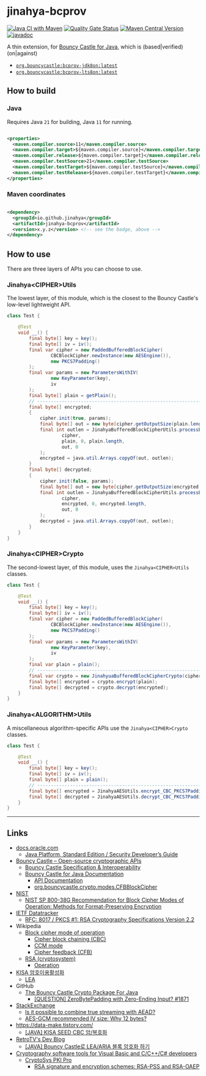 # jinahya-bcprov

[![Java CI with Maven](https://github.com/jinahya/jinahya-bouncycastle-utils/actions/workflows/maven.yml/badge.svg)](https://github.com/jinahya/jinahya-bouncycastle-utils/actions/workflows/maven.yml)
[![Quality Gate Status](https://sonarcloud.io/api/project_badges/measure?project=jinahya_jinahya-bcprov&metric=alert_status)](https://sonarcloud.io/summary/new_code?id=jinahya_jinahya-bcprov)
[![Maven Central Version](https://img.shields.io/maven-central/v/io.github.jinahya/jinahya-bcprov)](https://central.sonatype.com/artifact/io.github.jinahya/jinahya-bcprov)
[![javadoc](https://javadoc.io/badge2/io.github.jinahya/jinahya-bcprov/javadoc.svg)](https://javadoc.io/doc/io.github.jinahya/jinahya-bcprov)

A thin extension, for [Bouncy Castle for Java](https://www.bouncycastle.org/documentation/documentation-java/), which
is (based|verified) (on|against)

* [`org.bouncycastle:bcprov-jdk8on:latest`](https://central.sonatype.com/artifact/org.bouncycastle/bcprov-jdk18on)
* [`org.bouncycastle:bcprov-lts8on:latest`](https://central.sonatype.com/artifact/org.bouncycastle/bcprov-lts8on)

## How to build

### Java

Requires Java `21` for building, Java `11` for running.

```xml

<properties>
  <maven.compiler.source>11</maven.compiler.source>
  <maven.compiler.target>${maven.compiler.source}</maven.compiler.target>
  <maven.compiler.release>${maven.compiler.target}</maven.compiler.release>
  <maven.compiler.testSource>21</maven.compiler.testSource>
  <maven.compiler.testTarget>${maven.compiler.testSource}</maven.compiler.testTarget>
  <maven.compiler.testRelease>${maven.compiler.testTarget}</maven.compiler.testRelease>
</properties>
```

### Maven coordinates

```xml

<dependency>
  <groupId>io.github.jinahya</groupId>
  <artifactId>jinahya-bcprov</artifactId>
  <version>x.y.z</version> <!-- see the badge, above -->
</dependency>
```

## How to use

There are three layers of APIs you can choose to use.

### Jinahya\<CIPHER>Utils

The lowest layer, of this module, which is the closest to the Bouncy Castle's low-level lightweight API.

```java
class Test {

    @Test
    void __() {
        final byte[] key = key();
        final byte[] iv = iv();
        final var cipher = new PaddedBufferedBlockCipher(
                CBCBlockCipher.newInstance(new AESEngine()),
                new PKCS7Padding()
        );
        final var params = new ParametersWithIV(
                new KeyParameter(key),
                iv
        );
        final byte[] plain = getPlain();
        // -----------------------------------------------------------------------------------------
        final byte[] encrypted;
        {
            cipher.init(true, params);
            final byte[] out = new byte[cipher.getOutputSize(plain.length)];
            final int outlen = JinahyaBufferedBlockCipherUtils.processBytesAndDoFinal(
                    cipher,
                    plain, 0, plain.length,
                    out, 0
            );
            encrypted = java.util.Arrays.copyOf(out, outlen);
        }
        final byte[] decrypted;
        {
            cipher.init(false, params);
            final byte[] out = new byte[cipher.getOutputSize(encrypted.length)];
            final int outlen = JinahyaBufferedBlockCipherUtils.processBytesAndDoFinal(
                    cipher,
                    encrypted, 0, encrypted.length,
                    out, 0
            );
            decrypted = java.util.Arrays.copyOf(out, outlen);
        }
    }
}
```

### Jinahya\<CIPHER>Crypto

The second-lowest layer, of this module, uses the `Jinahya<CIPHER>Utils` classes.

```java
class Test {

    @Test
    void __() {
        final byte[] key = key();
        final byte[] iv = iv();
        final var cipher = new PaddedBufferedBlockCipher(
                CBCBlockCipher.newInstance(new AESEngine()),
                new PKCS7Padding()
        );
        final var params = new ParametersWithIV(
                new KeyParameter(key),
                iv
        );
        final var plain = plain();
        // -----------------------------------------------------------------------------------------
        final var crypto = new JinahyuaBufferedBlockCipherCrypto(cipher, params); // !!!
        final byte[] encrypted = crypto.encrypt(plain);                           // !!!
        final byte[] decrypted = crypto.decrypt(encrypted);                       // !!!
    }
}
```

### Jinahya\<ALGORITHM>Utils

A miscellaneous algorithm-specific APIs use the `Jinahya<CIPHER>Crypto` classes.

```java
class Test {

    @Test
    void __() {
        final byte[] key = key();
        final byte[] iv = iv();
        final byte[] plain = plain();
        // -----------------------------------------------------------------------------------------
        final byte[] encrypted = JinahyaAESUtils.encrypt_CBC_PKCS7Padding(key, iv, plain);     // !!!
        final byte[] decrypted = JinahyaAESUtils.decrypt_CBC_PKCS7Padding(key, iv, encrypted); // !!!
    }
}
```

---

## Links

* [docs.oracle.com](https://docs.oracle.com)
    * [Java Platform, Standard Edition / Security Developer’s Guide](https://docs.oracle.com/en/java/javase/21/security/index.html)
* [Bouncy Castle – Open-source cryptographic APIs](https://www.bouncycastle.org/)
    * [Bouncy Castle Specification & Interoperability](https://www.bouncycastle.org/documentation/specification_interoperability/)
    * [Bouncy Castle for Java  Documentation](https://www.bouncycastle.org/documentation/documentation-java/)
        * [API Documentation](https://downloads.bouncycastle.org/java/docs/bcprov-jdk18on-javadoc/)
        * [org.bouncycastle.crypto.modes.CFBBlockCipher](https://downloads.bouncycastle.org/java/docs/bcprov-jdk18on-javadoc/org/bouncycastle/crypto/modes/CFBBlockCipher.html)
* [NIST](https://www.nist.gov/)
    * [NIST SP 800-38G Recommendation for Block Cipher Modes of Operation: Methods for Format-Preserving Encryption](chrome-extension://efaidnbmnnnibpcajpcglclefindmkaj/https://nvlpubs.nist.gov/nistpubs/SpecialPublications/NIST.SP.800-38G.pdf)
* [IETF Datatracker](https://datatracker.ietf.org)
    * [RFC: 8017 / PKCS #1: RSA Cryptography Specifications Version 2.2](https://datatracker.ietf.org/doc/html/rfc8017)
* Wikipedia
    * [Block cipher mode of operation](https://en.wikipedia.org/wiki/Block_cipher_mode_of_operation)
        * [Cipher block chaining (CBC)](https://en.wikipedia.org/wiki/Block_cipher_mode_of_operation#Cipher_block_chaining_(CBC))
        * [CCM mode](https://en.wikipedia.org/wiki/CCM_mode)
        * [Cipher feedback (CFB)](https://en.wikipedia.org/wiki/Block_cipher_mode_of_operation#Cipher_feedback_(CFB))
    * [RSA (cryptosystem)](https://en.wikipedia.org/wiki/RSA_(cryptosystem))
        * [Operation](https://en.wikipedia.org/wiki/RSA_(cryptosystem)#Operation)
* [KISA 암호이용활성화](https://seed.kisa.or.kr)
    * [LEA](https://seed.kisa.or.kr/kisa/algorithm/EgovLeaInfo.do)
* GitHub
    * [The Bouncy Castle Crypto Package For Java](https://github.com/bcgit/bc-java)
        * [[QUESTION] ZeroBytePadding with Zero-Ending Input? #1871](https://github.com/bcgit/bc-java/issues/1871)
* [StackExchange](https://stackexchange.com)
    * [Is it possible to combine true streaming with AEAD?](https://crypto.stackexchange.com/questions/24876/is-it-possible-to-combine-true-streaming-with-aead)
    * [AES-GCM recommended IV size: Why 12 bytes?](https://crypto.stackexchange.com/q/41601/39160)
* https://data-make.tistory.com/
    * [[JAVA] KISA SEED CBC 암/복호화](https://data-make.tistory.com/759)
* [RetroTV's Dev Blog](https://blog.retrotv.dev/)
    * [[JAVA] Bouncy Castle로 LEA/ARIA 블록 암호화 하기](https://blog.retrotv.dev/bouncy-castlero-lea-aria-encryption/)
* [Cryptography software tools for Visual Basic and C/C++/C# developers](https://www.cryptosys.net/index.html)
    * [CryptoSys PKI Pro](https://www.cryptosys.net/pki/index.html)
        * [RSA signature and encryption schemes: RSA-PSS and RSA-OAEP](https://www.cryptosys.net/pki/manpki/pki_rsaschemes.html)